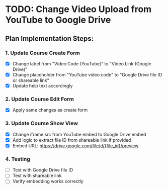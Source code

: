 # TODO: Change Video Upload from YouTube to Google Drive

## Plan Implementation Steps:

### 1. Update Course Create Form
- [x] Change label from "Video Code (YouTube)" to "Video Link (Google Drive)"
- [x] Change placeholder from "YouTube video code" to "Google Drive file ID or shareable link"
- [x] Update help text accordingly

### 2. Update Course Edit Form
- [x] Apply same changes as create form

### 3. Update Course Show View
- [x] Change iframe src from YouTube embed to Google Drive embed
- [x] Add logic to extract file ID from shareable link if provided
- [x] Embed URL: https://drive.google.com/file/d/{file_id}/preview

### 4. Testing
- [ ] Test with Google Drive file ID
- [ ] Test with shareable link
- [ ] Verify embedding works correctly
